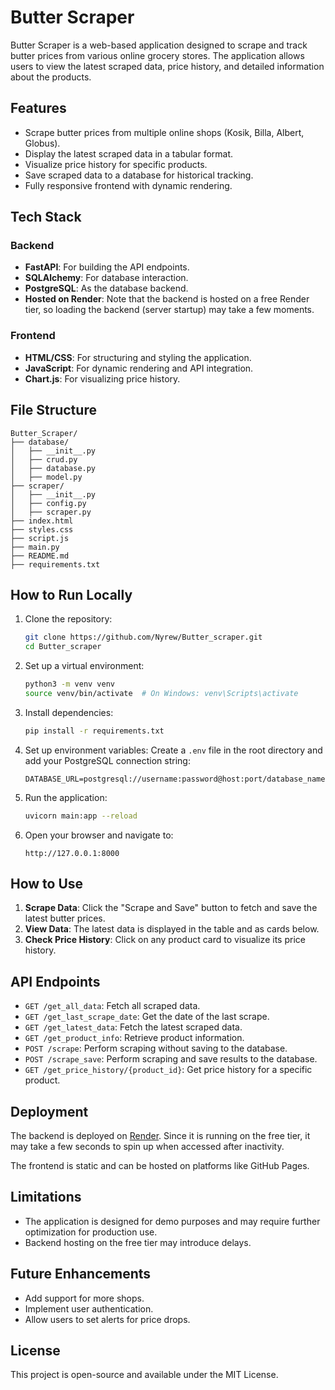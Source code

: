 # Butter Scraper

Butter Scraper is a web-based application designed to scrape and track butter prices from various online grocery stores. The application allows users to view the latest scraped data, price history, and detailed information about the products.

## Features

- Scrape butter prices from multiple online shops (Kosik, Billa, Albert, Globus).
- Display the latest scraped data in a tabular format.
- Visualize price history for specific products.
- Save scraped data to a database for historical tracking.
- Fully responsive frontend with dynamic rendering.

## Tech Stack

### Backend
- **FastAPI**: For building the API endpoints.
- **SQLAlchemy**: For database interaction.
- **PostgreSQL**: As the database backend.
- **Hosted on Render**: Note that the backend is hosted on a free Render tier, so loading the backend (server startup) may take a few moments.

### Frontend
- **HTML/CSS**: For structuring and styling the application.
- **JavaScript**: For dynamic rendering and API integration.
- **Chart.js**: For visualizing price history.

## File Structure

```
Butter_Scraper/
├── database/
│   ├── __init__.py
│   ├── crud.py
│   ├── database.py
│   ├── model.py
├── scraper/
│   ├── __init__.py
│   ├── config.py
│   ├── scraper.py
├── index.html
├── styles.css
├── script.js
├── main.py
├── README.md
├── requirements.txt
```

## How to Run Locally

1. Clone the repository:
   ```bash
   git clone https://github.com/Nyrew/Butter_scraper.git
   cd Butter_scraper
   ```

2. Set up a virtual environment:
   ```bash
   python3 -m venv venv
   source venv/bin/activate  # On Windows: venv\Scripts\activate
   ```

3. Install dependencies:
   ```bash
   pip install -r requirements.txt
   ```

4. Set up environment variables:
   Create a `.env` file in the root directory and add your PostgreSQL connection string:
   ```
   DATABASE_URL=postgresql://username:password@host:port/database_name
   ```

5. Run the application:
   ```bash
   uvicorn main:app --reload
   ```

6. Open your browser and navigate to:
   ```
   http://127.0.0.1:8000
   ```

## How to Use

1. **Scrape Data**: Click the "Scrape and Save" button to fetch and save the latest butter prices.
2. **View Data**: The latest data is displayed in the table and as cards below.
3. **Check Price History**: Click on any product card to visualize its price history.

## API Endpoints

- `GET /get_all_data`: Fetch all scraped data.
- `GET /get_last_scrape_date`: Get the date of the last scrape.
- `GET /get_latest_data`: Fetch the latest scraped data.
- `GET /get_product_info`: Retrieve product information.
- `POST /scrape`: Perform scraping without saving to the database.
- `POST /scrape_save`: Perform scraping and save results to the database.
- `GET /get_price_history/{product_id}`: Get price history for a specific product.

## Deployment

The backend is deployed on [Render](https://render.com). Since it is running on the free tier, it may take a few seconds to spin up when accessed after inactivity.

The frontend is static and can be hosted on platforms like GitHub Pages.

## Limitations

- The application is designed for demo purposes and may require further optimization for production use.
- Backend hosting on the free tier may introduce delays.

## Future Enhancements

- Add support for more shops.
- Implement user authentication.
- Allow users to set alerts for price drops.

## License

This project is open-source and available under the MIT License.
